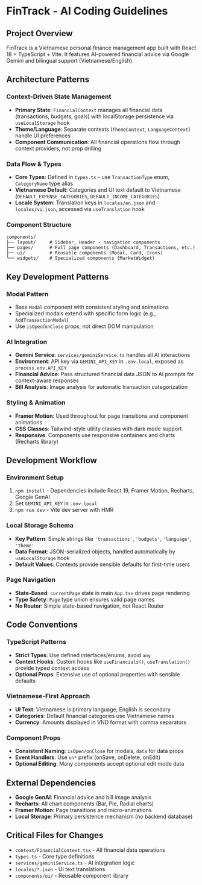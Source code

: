 # FinTrack - AI Coding Guidelines

## Project Overview
FinTrack is a Vietnamese personal finance management app built with React 18 + TypeScript + Vite. It features AI-powered financial advice via Google Gemini and bilingual support (Vietnamese/English).

## Architecture Patterns

### Context-Driven State Management
- **Primary State**: `FinancialContext` manages all financial data (transactions, budgets, goals) with localStorage persistence via `useLocalStorage` hook
- **Theme/Language**: Separate contexts (`ThemeContext`, `LanguageContext`) handle UI preferences
- **Component Communication**: All financial operations flow through context providers, not prop drilling

### Data Flow & Types
- **Core Types**: Defined in `types.ts` - use `TransactionType` enum, `CategoryName` type alias
- **Vietnamese Default**: Categories and UI text default to Vietnamese (`DEFAULT_EXPENSE_CATEGORIES`, `DEFAULT_INCOME_CATEGORIES`)
- **Locale System**: Translation keys in `locales/en.json` and `locales/vi.json`, accessed via `useTranslation` hook

### Component Structure
```
components/
├── layout/     # Sidebar, Header - navigation components  
├── pages/      # Full page components (Dashboard, Transactions, etc.)
├── ui/         # Reusable components (Modal, Card, Icons)
└── widgets/    # Specialized components (MarketWidget)
```

## Key Development Patterns

### Modal Pattern
- Base `Modal` component with consistent styling and animations
- Specialized modals extend with specific form logic (e.g., `AddTransactionModal`)
- Use `isOpen`/`onClose` props, not direct DOM manipulation

### AI Integration
- **Gemini Service**: `services/geminiService.ts` handles all AI interactions
- **Environment**: API key via `GEMINI_API_KEY` in `.env.local`, exposed as `process.env.API_KEY`
- **Financial Advice**: Pass structured financial data JSON to AI prompts for context-aware responses
- **Bill Analysis**: Image analysis for automatic transaction categorization

### Styling & Animation
- **Framer Motion**: Used throughout for page transitions and component animations
- **CSS Classes**: Tailwind-style utility classes with dark mode support
- **Responsive**: Components use responsive containers and charts (Recharts library)

## Development Workflow

### Environment Setup
1. `npm install` - Dependencies include React 19, Framer Motion, Recharts, Google GenAI
2. Set `GEMINI_API_KEY` in `.env.local`
3. `npm run dev` - Vite dev server with HMR

### Local Storage Schema
- **Key Pattern**: Simple strings like `'transactions'`, `'budgets'`, `'language'`, `'theme'`
- **Data Format**: JSON-serialized objects, handled automatically by `useLocalStorage` hook
- **Default Values**: Contexts provide sensible defaults for first-time users

### Page Navigation
- **State-Based**: `currentPage` state in main `App.tsx` drives page rendering
- **Type Safety**: `Page` type union ensures valid page names
- **No Router**: Simple state-based navigation, not React Router

## Code Conventions

### TypeScript Patterns
- **Strict Types**: Use defined interfaces/enums, avoid `any`
- **Context Hooks**: Custom hooks like `useFinancials()`, `useTranslation()` provide typed context access  
- **Optional Props**: Extensive use of optional properties with sensible defaults

### Vietnamese-First Approach
- **UI Text**: Vietnamese is primary language, English is secondary
- **Categories**: Default financial categories use Vietnamese names
- **Currency**: Amounts displayed in VND format with comma separators

### Component Props
- **Consistent Naming**: `isOpen/onClose` for modals, `data` for data props
- **Event Handlers**: Use `on*` prefix (onSave, onDelete, onEdit)
- **Optional Editing**: Many components accept optional edit mode data

## External Dependencies
- **Google GenAI**: Financial advice and bill image analysis
- **Recharts**: All chart components (Bar, Pie, Radial charts)
- **Framer Motion**: Page transitions and micro-animations
- **Local Storage**: Primary persistence mechanism (no backend database)

## Critical Files for Changes
- `context/FinancialContext.tsx` - All financial data operations
- `types.ts` - Core type definitions
- `services/geminiService.ts` - AI integration logic
- `locales/*.json` - UI text translations
- `components/ui/` - Reusable component library